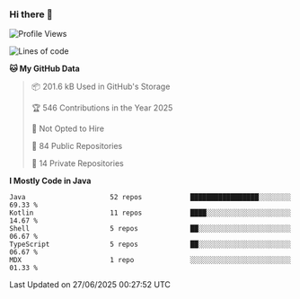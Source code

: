 ### Hi there 👋


<!--START_SECTION:waka-->
![Profile Views](http://img.shields.io/badge/Profile%20Views-1-blue)

![Lines of code](https://img.shields.io/badge/From%20Hello%20World%20I%27ve%20Written-3.3%20million%20lines%20of%20code-blue)

**🐱 My GitHub Data** 

> 📦 201.6 kB Used in GitHub's Storage 
 > 
> 🏆 546 Contributions in the Year 2025
 > 
> 🚫 Not Opted to Hire
 > 
> 📜 84 Public Repositories 
 > 
> 🔑 14 Private Repositories 
 > 
**I Mostly Code in Java** 

```text
Java                     52 repos            █████████████████░░░░░░░░   69.33 % 
Kotlin                   11 repos            ████░░░░░░░░░░░░░░░░░░░░░   14.67 % 
Shell                    5 repos             ██░░░░░░░░░░░░░░░░░░░░░░░   06.67 % 
TypeScript               5 repos             ██░░░░░░░░░░░░░░░░░░░░░░░   06.67 % 
MDX                      1 repo              ░░░░░░░░░░░░░░░░░░░░░░░░░   01.33 % 
```




 Last Updated on 27/06/2025 00:27:52 UTC
<!--END_SECTION:waka-->
